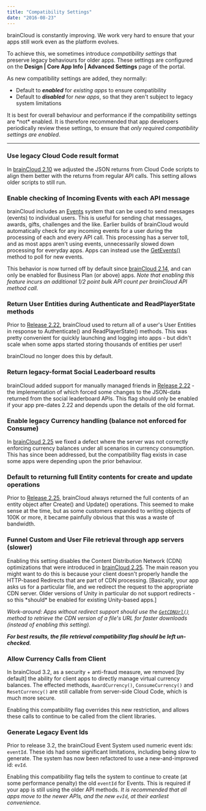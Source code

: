```yaml
---
title: "Compatibility Settings"
date: "2016-08-23"
---
```


brainCloud is constantly improving. We work very hard to ensure that your apps still work even as the platform evolves.

To achieve this, we sometimes introduce _compatibility settings_ that preserve legacy behaviours for older apps. These settings are configured on the **Design | Core App Info | Advanced Settings** page of the portal.

As new compatibility settings are added, they normally:

- Default to _**enabled**_ for _existing apps_ to ensure compatibility
- Default to _**disabled**_ for _new apps_, so that they aren't subject to legacy system limitations

It is best for overall behaviour and performance if the compatibility settings are \*not\* enabled. It is therefore recommended that app developers periodically review these settings, to ensure that _only required compatibility settings are enabled_.

* * *

### Use legacy Cloud Code result format

In [brainCloud 2.10](/learn/release-2-10-0/) we adjusted the JSON returns from Cloud Code scripts to align them better with the returns from regular API calls. This setting allows older scripts to still run.

### Enable checking of Incoming Events with each API message

brainCloud includes an [Events](/api/capi/event) system that can be used to send messages (events) to individual users. This is useful for sending chat messages, awards, gifts, challenges and the like. Earlier builds of brainCloud would automatically check for any incoming events for a user during the processing of each and every API call. This processing has a server toll, and as most apps aren't using events, unnecessarily slowed down processing for everyday apps. Apps can instead use the [GetEvents()](/api/capi/event/getevents) method to poll for new events.

This behavior is now turned off by default since [brainCloud 2.14](/learn/release-2-14-0/), and can only be enabled for Business Plan (or above) apps. _Note that enabling this feature incurs an additional 1/2 point bulk API count per brainCloud API method call._

### Return User Entities during Authenticate and ReadPlayerState methods

Prior to [Release 2.22](/learn/release-2-22-0/), brainCloud used to return all of a user's User Entities in response to Authenticate() and ReadPlayerState() methods. This was pretty convenient for quickly launching and logging into apps - but didn't scale when some apps started storing thousands of entities per user!

brainCloud no longer does this by default.

### Return legacy-format Social Leaderboard results

brainCloud added support for manually managed friends in [Release 2.22](/learn/release-2-22-0/) - the implementation of which forced some changes to the JSON-data returned from the social leaderboard APIs. This flag should only be enabled if your app pre-dates 2.22 and depends upon the details of the old format.

### Enable legacy Currency handling (balance not enforced for Consume)

In [brainCloud 2.25](/learn/release-2-25-0/) we fixed a defect where the server was not correctly enforcing currency balances under all scenarios in currency consumption. This has since been addressed, but the compatibility flag exists in case some apps were depending upon the prior behaviour.

### Default to returning full Entity contents for create and update operations

Prior to [Release 2.25](/learn/release-2-25-0/), brainCloud always returned the full contents of an entity object after Create() and Update() operations. This seemed to make sense at the time, but as some customers expanded to writing objects of 100K or more, it became painfully obvious that this was a waste of bandwidth.

### Funnel Custom and User File retrieval through app servers (slower)

Enabling this setting disables the Content Distribution Network (CDN) optimizations that were introduced in [brainCloud 2.25](/learn/release-2-25-0/). The main reason you might want to do this is because your client doesn't properly handle the HTTP-based Redirects that are part of CDN processing. \[Basically, your app asks us for a particular file, and we redirect the request to the appropriate CDN server. Older versions of Unity in particular do not support redirects - so this \*should\* be enabled for existing Unity-based apps.\]

_Work-around: Apps without redirect support should use the [`GetCDNUrl()`](/api/capi/s3/getcdnurl) method to retrieve the CDN version of a file's URL for faster downloads (instead of enabling this setting)._

_**For best results, the file retrieval compatibility flag should be left un-checked.**_

### Allow Currency Calls from Client

In brainCloud 3.2, as a security + anti-fraud measure, we removed \[by default\] the ability for client apps to directly manage virtual currency balances. The effected methods, `AwardCurrency()`, `ConsumeCurrency()` and `ResetCurrency()` are still callable from server-side Cloud Code, which is much more secure.

Enabling this compatibility flag overrides this new restriction, and allows these calls to continue to be called from the client libraries.

### Generate Legacy Event Ids

Prior to release 3.2, the brainCloud Event System used numeric event ids: `eventId`. These ids had some significant limitations, including being slow to generate. The system has now been refactored to use a new-and-improved id: `evId`.

Enabling this compatibility flag tells the system to continue to create (at some performance penalty) the old `eventId` for Events. This is required if your app is still using the older API methods. _It is recommended that all apps move to the newer APIs, and the new `evId`, at their earliest convenience._
